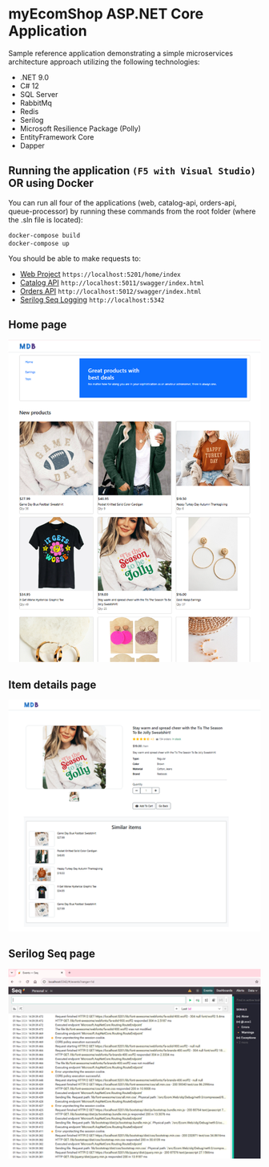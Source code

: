 # myEcomShop ASP.NET Core Application

Sample reference application demonstrating a simple microservices architecture approach utilizing the following technologies:

- .NET 9.0
- C# 12
- SQL Server
- RabbitMq
- Redis
- Serilog
- Microsoft Resilience Package (Polly)
- EntityFramework Core
- Dapper


## Running the application `(F5 with Visual Studio)` OR using Docker

You can run all four of the applications (web, catalog-api, orders-api, queue-processor) by running these commands from the root folder (where the .sln file is located):

```
docker-compose build
docker-compose up
```

You should be able to make requests to: 

- [Web Project](https://localhost:5201/home/index) `https://localhost:5201/home/index`
- [Catalog API](http://localhost:5011/swagger/index.html) `http://localhost:5011/swagger/index.html`
- [Orders API](http://localhost:5012/swagger/index.html) `http://localhost:5012/swagger/index.html`
- [Serilog Seq Logging](http://localhost:5342) `http://localhost:5342`



## Home page

![myEcomShop landing page screenshot](https://raw.githubusercontent.com/tenzinkabsang/myecomshop/main/.github/images/landing.png)

## Item details page

![myEcomShop details page](https://raw.githubusercontent.com/tenzinkabsang/myecomshop/main/.github/images/product-details.png)

## Serilog Seq page
![myEcomShop details page](https://raw.githubusercontent.com/tenzinkabsang/myecomshop/main/.github/images/seq.png)
